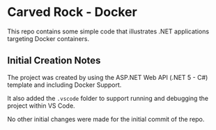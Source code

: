 # Carved Rock - Docker 
This repo contains some simple code that illustrates .NET applications targeting 
Docker containers.

## Initial Creation Notes
The project was created by using the ASP.NET Web API (.NET 5 - C#) template and including Docker Support.

It also added the `.vscode` folder to support running and debugging the project within VS Code.

No other initial changes were made for the initial commit of the repo.